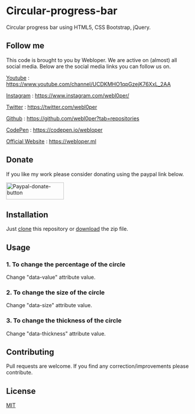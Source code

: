 # Circular-progress-bar
Circular progress bar using HTML5, CSS Bootstrap, jQuery.
## Follow me
This code is brought to you by Webloper. We are active on (almost) all social media. Below are the social media links you can follow us on.

[Youtube](https://www.youtube.com/channel/UCDKMHO1qpGzejK76XxL_2AA) : https://www.youtube.com/channel/UCDKMHO1qpGzejK76XxL_2AA

[Instagram](https://www.instagram.com/webl0per/) : https://www.instagram.com/webl0per/

[Twitter](https://twitter.com/webl0per) : https://twitter.com/webl0per

[Github](https://github.com/webl0per?tab=repositories) : https://github.com/webl0per?tab=repositories

[CodePen](https://codepen.io/webloper) : https://codepen.io/webloper

[Official Website](https://webloper.ml) : https://webloper.ml

## Donate
If you like my work please consider donating using the paypal link below.

<a href="https://www.paypal.me/pratik0286"><img width="156px" height="46px" src="https://i.ibb.co/2sLtSzP/Paypal-donate-button.png" alt="Paypal-donate-button" border="0"></a>


## Installation

Just [clone](https://github.com/webl0per/Circular-progress-bar.git) this repository or [download](https://github.com/webl0per/Circular-progress-bar/archive/master.zip) the zip file.

## Usage

### 1. To change the percentage of the circle 
Change "data-value" attribute value.

### 2. To change the size of the circle
Change "data-size" attribute value.

### 3. To change the thickness of the circle
Change "data-thickness" attribute value.

## Contributing
Pull requests are welcome. If you find any correction/improvements please contribute.

## License
[MIT](https://choosealicense.com/licenses/mit/)
